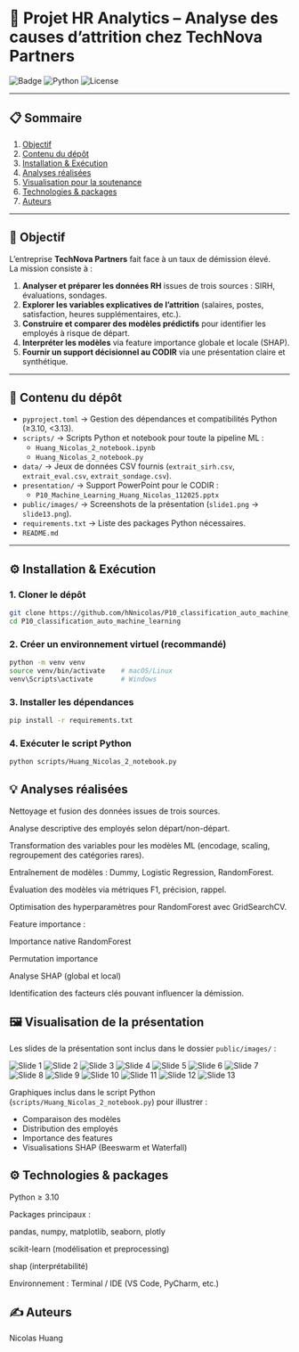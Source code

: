 # 🚀 Projet HR Analytics – Analyse des causes d’attrition chez TechNova Partners

![Badge](https://img.shields.io/badge/Projet-OpenClassrooms-blue)
![Python](https://img.shields.io/badge/Python-3.10%2B-green)
![License](https://img.shields.io/badge/License-MIT-lightgrey)

---

## 📋 Sommaire

1. [Objectif](#🎯-objectif)
2. [Contenu du dépôt](#📂-contenu-du-dépôt)
3. [Installation & Exécution](#⚙️-installation--exécution)
4. [Analyses réalisées](#💡-analyses-réalisées)
5. [Visualisation pour la soutenance](#🖼️-visualisation-pour-la-soutenance)
6. [Technologies & packages](#⚙️-technologies--packages)
7. [Auteurs](#✍️-auteurs)

---

## 🎯 Objectif

L’entreprise **TechNova Partners** fait face à un taux de démission élevé.  
La mission consiste à :

1. **Analyser et préparer les données RH** issues de trois sources : SIRH, évaluations, sondages.
2. **Explorer les variables explicatives de l’attrition** (salaires, postes, satisfaction, heures supplémentaires, etc.).
3. **Construire et comparer des modèles prédictifs** pour identifier les employés à risque de départ.
4. **Interpréter les modèles** via feature importance globale et locale (SHAP).
5. **Fournir un support décisionnel au CODIR** via une présentation claire et synthétique.

---

## 📂 Contenu du dépôt

- `pyproject.toml` → Gestion des dépendances et compatibilités Python (≥3.10, <3.13).
- `scripts/` → Scripts Python et notebook pour toute la pipeline ML :
  - `Huang_Nicolas_2_notebook.ipynb`
  - `Huang_Nicolas_2_notebook.py`
- `data/` → Jeux de données CSV fournis (`extrait_sirh.csv`, `extrait_eval.csv`, `extrait_sondage.csv`).
- `presentation/` → Support PowerPoint pour le CODIR :
  - `P10_Machine_Learning_Huang_Nicolas_112025.pptx`
- `public/images/` → Screenshots de la présentation (`slide1.png` → `slide13.png`).
- `requirements.txt` → Liste des packages Python nécessaires.
- `README.md`

---

## ⚙️ Installation & Exécution

### 1. Cloner le dépôt

```bash
git clone https://github.com/hNnicolas/P10_classification_auto_machine_learning.git
cd P10_classification_auto_machine_learning
```
### 2. Créer un environnement virtuel (recommandé)

```bash
python -m venv venv
source venv/bin/activate    # macOS/Linux
venv\Scripts\activate       # Windows
```

### 3. Installer les dépendances

```bash
pip install -r requirements.txt
```

### 4. Exécuter le script Python

```bash
python scripts/Huang_Nicolas_2_notebook.py
```

## 💡 Analyses réalisées

Nettoyage et fusion des données issues de trois sources.

Analyse descriptive des employés selon départ/non-départ.

Transformation des variables pour les modèles ML (encodage, scaling, regroupement des catégories rares).

Entraînement de modèles : Dummy, Logistic Regression, RandomForest.

Évaluation des modèles via métriques F1, précision, rappel.

Optimisation des hyperparamètres pour RandomForest avec GridSearchCV.

Feature importance :

Importance native RandomForest

Permutation importance

Analyse SHAP (global et local)

Identification des facteurs clés pouvant influencer la démission.

## 🖼️ Visualisation de la présentation

Les slides de la présentation sont inclus dans le dossier `public/images/` :  

![Slide 1](public/images/slide1.png)
![Slide 2](public/images/slide2.png)
![Slide 3](public/images/slide3.png)
![Slide 4](public/images/slide4.png)
![Slide 5](public/images/slide5.png)
![Slide 6](public/images/slide6.png)
![Slide 7](public/images/slide7.png)
![Slide 8](public/images/slide8.png)
![Slide 9](public/images/slide9.png)
![Slide 10](public/images/slide10.png)
![Slide 11](public/images/slide11.png)
![Slide 12](public/images/slide12.png)
![Slide 13](public/images/slide13.png)

Graphiques inclus dans le script Python (`scripts/Huang_Nicolas_2_notebook.py`) pour illustrer :  

- Comparaison des modèles
- Distribution des employés
- Importance des features
- Visualisations SHAP (Beeswarm et Waterfall)

## ⚙️ Technologies & packages

Python ≥ 3.10

Packages principaux :

pandas, numpy, matplotlib, seaborn, plotly

scikit-learn (modélisation et preprocessing)

shap (interprétabilité)

Environnement : Terminal / IDE (VS Code, PyCharm, etc.)

## ✍️ Auteurs

Nicolas Huang 

